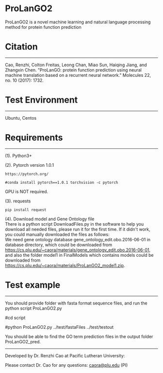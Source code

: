 # ProLanGO2

ProLanGO2 is a novel machine learning and natural language processing method for protein function
 prediction

# Citation
--------------------------------------------------------------------------------------
Cao, Renzhi, Colton Freitas, Leong Chan, Miao Sun, Haiqing Jiang, and Zhangxin Chen. "ProLanGO: protein function prediction using neural machine translation based on a recurrent neural network." Molecules 22, no. 10 (2017): 1732.


# Test Environment
--------------------------------------------------------------------------------------
Ubuntu, Centos

# Requirements
--------------------------------------------------------------------------------------
(1). Python3+

(2). Pytorch version 1.0.1
```
https://pytorch.org/

#conda install pytorch==1.0.1 torchvision -c pytorch
```
GPU is NOT required.

(3). requests
```
pip install request
```
(4). Download model and Gene Ontology file<br>
There is a python script DownloadFiles.py in the software to help you download all needed files, please run it for the first time. If it didn't work, you could manually downloaded the files as follows:<br>
We need gene ontology database gene_ontology_edit.obo.2016-06-01 in database directory, which could be downloaded from https://cs.plu.edu/~caora/materials/gene_ontology_edit.obo.2016-06-01, and also the folder model1 in FinalModels which contains models could be downloaded from https://cs.plu.edu/~caora/materials/ProLanGO2_model1.zip.  


# Test example
--------------------------------------------------------------------------------------
You should provide folder with fasta format sequence files, and run the python script ProLanGO2.py 

#cd script

#python ProLanGO2.py ../test/fastaFiles ../test/testout

You should be able to find the GO term prediction files in the output folder ProLanGO2_pred.


--------------------------------------------------------------------------------------
Developed by Dr. Renzhi Cao at Pacific Lutheran University:

Please contact Dr. Cao for any questions: caora@plu.edu (PI)

